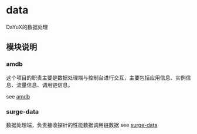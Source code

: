 # data

DaYuX的数据处理


## 模块说明

### amdb
这个项目的职责主要是数据处理端与控制台进行交互，主要包括应用信息、实例信息、流量信息、调用链信息。

see [amdb](https://github.com/shulieTech/DaYuX/blob/main/data/doc/amdb-service/README.md)

### surge-data
数据处理端，负责接收探针的性能数据调用链数据
see [surge-data](https://github.com/shulieTech/DaYuX/blob/main/data/doc/surge-data/README.md)
